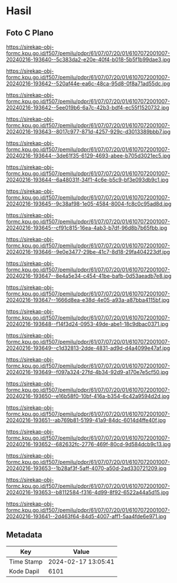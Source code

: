 # Hasil

## Foto C Plano

https://sirekap-obj-formc.kpu.go.id/f507/pemilu/pdpr/61/07/07/20/01/6107072001007-20240216-193640--5c383da2-e20e-40f4-b018-5b5f1b99dae3.jpg

https://sirekap-obj-formc.kpu.go.id/f507/pemilu/pdpr/61/07/07/20/01/6107072001007-20240216-193642--520af44e-ea6c-48ca-95d8-0f8a71ad55dc.jpg

https://sirekap-obj-formc.kpu.go.id/f507/pemilu/pdpr/61/07/07/20/01/6107072001007-20240216-193642--5ee019b6-6a7c-42b3-bdf4-ec55f1520732.jpg

https://sirekap-obj-formc.kpu.go.id/f507/pemilu/pdpr/61/07/07/20/01/6107072001007-20240216-193643--8017c977-871d-4257-929c-d3013389bbb7.jpg

https://sirekap-obj-formc.kpu.go.id/f507/pemilu/pdpr/61/07/07/20/01/6107072001007-20240216-193644--3de61f35-6129-4693-abee-b705d3021ec5.jpg

https://sirekap-obj-formc.kpu.go.id/f507/pemilu/pdpr/61/07/07/20/01/6107072001007-20240216-193644--6a48031f-34f1-4c6e-b5c9-bf3e093db9c1.jpg

https://sirekap-obj-formc.kpu.go.id/f507/pemilu/pdpr/61/07/07/20/01/6107072001007-20240216-193645--9c38af98-1e05-4584-8004-fc8c0c95ad8d.jpg

https://sirekap-obj-formc.kpu.go.id/f507/pemilu/pdpr/61/07/07/20/01/6107072001007-20240216-193645--cf91c815-16ea-4ab3-b7df-96d8b7b65fbb.jpg

https://sirekap-obj-formc.kpu.go.id/f507/pemilu/pdpr/61/07/07/20/01/6107072001007-20240216-193646--9e0e3477-29be-41c7-8d18-29fa404223df.jpg

https://sirekap-obj-formc.kpu.go.id/f507/pemilu/pdpr/61/07/07/20/01/6107072001007-20240216-193647--8e4a5e34-c454-41be-bafb-0d53aeadb7e8.jpg

https://sirekap-obj-formc.kpu.go.id/f507/pemilu/pdpr/61/07/07/20/01/6107072001007-20240216-193647--1666d8ea-e38d-4e05-a93a-a87bba4115bf.jpg

https://sirekap-obj-formc.kpu.go.id/f507/pemilu/pdpr/61/07/07/20/01/6107072001007-20240216-193648--f14f3d24-0953-49de-abe1-18c9dbac0371.jpg

https://sirekap-obj-formc.kpu.go.id/f507/pemilu/pdpr/61/07/07/20/01/6107072001007-20240216-193649--c1d32813-2dde-4831-ad9d-d4a4099e47af.jpg

https://sirekap-obj-formc.kpu.go.id/f507/pemilu/pdpr/61/07/07/20/01/6107072001007-20240216-193649--f097a324-27fd-4b34-92d9-a170e7e5cf50.jpg

https://sirekap-obj-formc.kpu.go.id/f507/pemilu/pdpr/61/07/07/20/01/6107072001007-20240216-193650--e16b58f0-10bf-416a-b354-6c42a9594d2d.jpg

https://sirekap-obj-formc.kpu.go.id/f507/pemilu/pdpr/61/07/07/20/01/6107072001007-20240216-193651--ab769b81-5199-41a9-84dc-6014d4ffe40f.jpg

https://sirekap-obj-formc.kpu.go.id/f507/pemilu/pdpr/61/07/07/20/01/6107072001007-20240216-193652--682632fc-2776-469f-80cd-9d584dcb9c13.jpg

https://sirekap-obj-formc.kpu.go.id/f507/pemilu/pdpr/61/07/07/20/01/6107072001007-20240216-193653--1b28af3f-5aff-4070-a50d-2ad330721209.jpg

https://sirekap-obj-formc.kpu.go.id/f507/pemilu/pdpr/61/07/07/20/01/6107072001007-20240216-193653--b8112584-f316-4d99-8f92-6522a44a5d15.jpg

https://sirekap-obj-formc.kpu.go.id/f507/pemilu/pdpr/61/07/07/20/01/6107072001007-20240216-193641--2d463f64-84d5-4007-aff1-5aa4fde6e971.jpg


## Metadata

| Key        | Value               |
| ---------- | ------------------- |
| Time Stamp | 2024-02-17 13:05:41 |
| Kode Dapil | 6101                |



